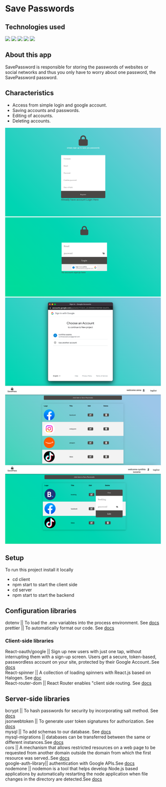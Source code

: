 # Save Passwords

## Technologies used 
 <img src = "https://img.shields.io/badge/NODEJS-6aa84f?style=for-the-badge&logo=Node.js&logoColor=white">   <img src = "https://img.shields.io/badge/CSS3-1572B6?style=for-the-badge&logo=css3&logoColor=white"> <img src = "https://img.shields.io/badge/ReactJs-61DAFB?style=for-the-badge&logo=react&logoColor=black">  <img src = "https://img.shields.io/badge/Mysql-eeeeee?style=for-the-badge&logo=MySql=black">  <img src = "https://img.shields.io/badge/Express-1572B6?style=for-the-badge&logo=Express&Color=black">
 <br/>

## About this app
SavePassword is responsible for storing the passwords of websites or social networks  and thus you only have to worry about one password, the SavePassword password.

## Characteristics
* Access from simple login and google account.
* Saving accounts and passwords.
* Editing of accounts.
* Deleting accounts.

<img  src='images/singup.png' >
<img  src='images/login.png' >
<img  src='images/loginwithgoogle.png' >
<img  src='images/homepage.png' >
<img  src='images/Edit.png' >

## Setup
To run this project install it locally 
* cd client 
* npm start to start the client side
* cd  server 
* npm start to start the backend

## Configuration libraries
dotenv || To load the .env variables into the process environment. See [docs](https://www.npmjs.com/package/dotenv) <br/>
prettier || To automatically format our code. See [docs](https://prettier.io/) <br/>

### Client-side libraries
React-oauth/google || Sign up new users with just one tap, without interrupting them with a sign-up screen. Users get a secure, token-based, passwordless account on your site, protected by their Google Account..See [docs](https://www.npmjs.com/package/@react-oauth/google) <br/>
React-spinner || A collection of loading spinners with React.js based on Halogen. See [doc](https://www.npmjs.com/package/react-spinners) <br/>
React-router-dom || React Router enables "client side routing. See [docs](https://reactrouter.com/en/main/start/overview) <br/>

## Server-side libraries
bcrypt || To hash passwords for security by incorporating salt method. See [docs](https://www.npmjs.com/package/bcrypt) <br/>
jsonwebtoken || To generate user token signatures for authorization. See [docs](https://www.npmjs.com/package/jsonwebtoken) <br/>
mysql || To add schemas to our database. See [docs](https://www.npmjs.com/package/mysql) <br/>
mysql-migrations || databases can be transferred between the same or different instances.See [docs](https://www.npmjs.com/package/mysql-migrations) <br/>
cors || A mechanism that allows restricted resources on a web page to be requested from another domain outside the domain from which the first resource was served..See [docs](https://www.npmjs.com/package/cors) <br/>
google-auth-library|| authentication with Google APIs.See [docs](https://www.npmjs.com/package/google-auth-library) <br/>
nodemone || nodemon is a tool that helps develop Node.js based applications by automatically restarting the node application when file changes in the directory are detected.See [docs](https://www.npmjs.com/package/nodemon) <br/>

